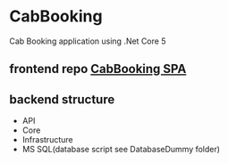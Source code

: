 # CabBooking

Cab Booking application using .Net Core 5

## frontend repo [CabBooking SPA](https://github.com/xian96/CabBookingSPA)

## backend structure

- API
- Core
- Infrastructure
- MS SQL(database script see DatabaseDummy folder)